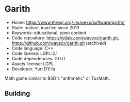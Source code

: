 # Garith

- Home: https://www.thregr.org/~wavexx/software/garith/
- State: mature, inactive since 2013
- Keywords: educational, open content
- Code repository: https://gitlab.com/wavexx/garith.git, https://github.com/wavexx/garith.git (archived)
- Code language: C++
- Code license: LGPL-2.1
- Code dependencies: GLUT
- Assets license: LGPL
- Developer: Yuri D'Elia

Math game similar to BSD's "arithmetic" or TuxMath.

## Building
